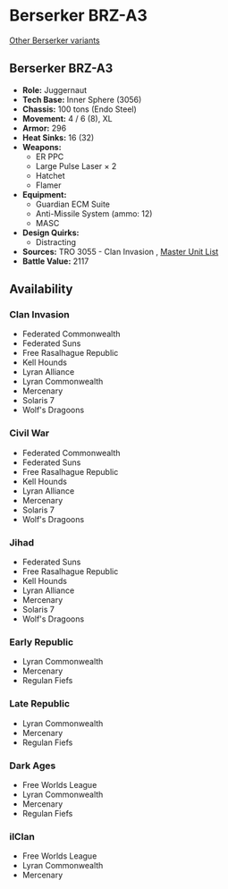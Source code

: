 # Berserker BRZ-A3 

[Other Berserker variants](../berserker.md) 

## Berserker BRZ-A3 

- **Role:** Juggernaut 
- **Tech Base:** Inner Sphere (3056) 
- **Chassis:** 100 tons (Endo Steel) 
- **Movement:** 4 / 6 (8), XL 
- **Armor:** 296 
- **Heat Sinks:** 16 (32) 
- **Weapons:** 
  - ER PPC 
  - Large Pulse Laser × 2 
  - Hatchet 
  - Flamer 
- **Equipment:** 
  - Guardian ECM Suite 
  - Anti-Missile System (ammo: 12) 
  - MASC 
- **Design Quirks:** 
  - Distracting 
- **Sources:** TRO 3055 - Clan Invasion , [Master Unit List](http://masterunitlist.info/Unit/Details/329) 
- **Battle Value:** 2117 

## Availability 

### Clan Invasion 

- Federated Commonwealth 
- Federated Suns 
- Free Rasalhague Republic 
- Kell Hounds 
- Lyran Alliance 
- Lyran Commonwealth 
- Mercenary 
- Solaris 7 
- Wolf's Dragoons 

### Civil War 

- Federated Commonwealth 
- Federated Suns 
- Free Rasalhague Republic 
- Kell Hounds 
- Lyran Alliance 
- Mercenary 
- Solaris 7 
- Wolf's Dragoons 

### Jihad 

- Federated Suns 
- Free Rasalhague Republic 
- Kell Hounds 
- Lyran Alliance 
- Mercenary 
- Solaris 7 
- Wolf's Dragoons 

### Early Republic 

- Lyran Commonwealth 
- Mercenary 
- Regulan Fiefs 

### Late Republic 

- Lyran Commonwealth 
- Mercenary 
- Regulan Fiefs 

### Dark Ages 

- Free Worlds League 
- Lyran Commonwealth 
- Mercenary 
- Regulan Fiefs 

### ilClan 

- Free Worlds League 
- Lyran Commonwealth 
- Mercenary 

